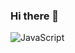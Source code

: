 ### Hi there 👋

![JavaScript](https://img.shields.io/badge/javascript-%23323330.svg?style=for-the-badge&logo=javascript&logoColor=%4682B4)
